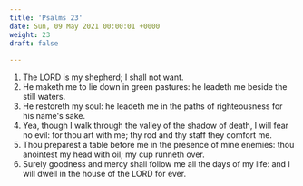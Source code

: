 ```yaml
---
title: 'Psalms 23'
date: Sun, 09 May 2021 00:00:01 +0000
weight: 23
draft: false
  
---
```


1. The LORD is my shepherd; I shall not want.
2. He maketh me to lie down in green pastures: he leadeth me beside the still waters.
3. He restoreth my soul: he leadeth me in the paths of righteousness for his name's sake.
4. Yea, though I walk through the valley of the shadow of death, I will fear no evil: for thou art with me; thy rod and thy staff they comfort me.
5. Thou preparest a table before me in the presence of mine enemies: thou anointest my head with oil; my cup runneth over.
6. Surely goodness and mercy shall follow me all the days of my life: and I will dwell in the house of the LORD for ever.
